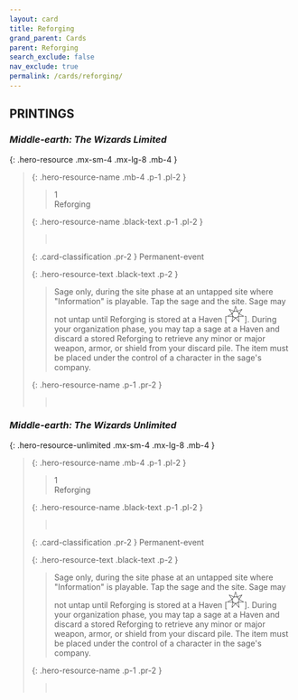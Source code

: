 ```yaml
---
layout: card
title: Reforging
grand_parent: Cards
parent: Reforging
search_exclude: false
nav_exclude: true
permalink: /cards/reforging/
---
```


## PRINTINGS


### _Middle-earth: The Wizards Limited_

{: .hero-resource .mx-sm-4 .mx-lg-8 .mb-4 }
> {: .hero-resource-name .mb-4 .p-1 .pl-2 }
> > <div class="card-mp">1</div>
> > <div class="card-name">Reforging</div>
>
> {: .hero-resource-name .black-text .p-1 .pl-2 }
> > &nbsp;
>
> {: .card-classification .pr-2 }
> Permanent-event
>
> {: .hero-resource-text .black-text .p-2 }
> > Sage only, during the site phase at an untapped site where "Information" is playable. Tap the sage and the site. Sage may not untap until Reforging is stored at a Haven \[![](/assets/images/free-haven.svg)]. During your organization phase, you may tap a sage at a Haven and discard a stored Reforging to retrieve any minor or major weapon, armor, or shield from your discard pile. The item must be placed under the control of a character in the sage's company. 
> 
> {: .hero-resource-name .p-1 .pr-2 }
> > <div class="card-shield"></div>
> > <div class="card-corruption">&nbsp;</div>

### _Middle-earth: The Wizards Unlimited_

{: .hero-resource-unlimited .mx-sm-4 .mx-lg-8 .mb-4 }
> {: .hero-resource-name .mb-4 .p-1 .pl-2 }
> > <div class="card-mp">1</div>
> > <div class="card-name">Reforging</div>
>
> {: .hero-resource-name .black-text .p-1 .pl-2 }
> > &nbsp;
>
> {: .card-classification .pr-2 }
> Permanent-event
>
> {: .hero-resource-text .black-text .p-2 }
> > Sage only, during the site phase at an untapped site where "Information" is playable. Tap the sage and the site. Sage may not untap until Reforging is stored at a Haven \[![](/assets/images/free-haven.svg)]. During your organization phase, you may tap a sage at a Haven and discard a stored Reforging to retrieve any minor or major weapon, armor, or shield from your discard pile. The item must be placed under the control of a character in the sage's company. 
> 
> {: .hero-resource-name .p-1 .pr-2 }
> > <div class="card-shield"></div>
> > <div class="card-corruption">&nbsp;</div>
